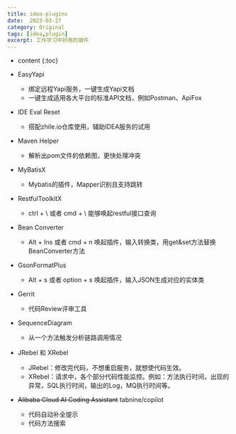 ```yaml
---
title: idea-plugins
date:  2023-03-27
category: Original
tags: [idea,plugin]
excerpt: 工作学习中好用的插件
---
```


* content
{:toc}

* EasyYapi
  * 绑定远程Yapi服务，一键生成Yapi文档
  * 一键生成适用各大平台的标准API文档，例如Postman、ApiFox
* IDE Eval Reset
  * 搭配zhile.io仓库使用，辅助IDEA服务的试用
* Maven Helper
  * 解析出pom文件的依赖图，更快处理冲突
* MyBatisX
  * Mybatis的插件，Mapper识别且支持跳转
* RestfulToolkitX
  * ctrl + \ 或者 cmd + \ 能够唤起restful接口查询
* Bean Converter
  * Alt + Ins 或者 cmd + n 唤起插件，输入转换类，用get&set方法替换BeanConverter方法
* GsonFormatPlus
  * Alt + s 或者 option + s 唤起插件，输入JSON生成对应的实体类
* Gerrit
  * 代码Review评审工具
* SequenceDiagram
  * 从一个方法触发分析链路调用情况
* JRebel 和 XRebel
  * JRebel：修改完代码，不想重启服务，就想使代码生效。
  * XRebel：请求中，各个部分代码性能监控。例如：方法执行时间，出现的异常，SQL执行时间，输出的Log，MQ执行时间等。
* ~~Alibaba Cloud AI Coding Assistant~~ tabnine/copilot
  * 代码自动补全提示
  * 代码方法搜索
